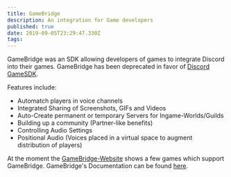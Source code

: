 ```yaml
---
title: GameBridge
description: An integration for Game developers
published: true
date: 2019-09-05T23:29:47.330Z
tags: 
---
```


GameBridge was an SDK allowing developers of games to integrate Discord into their games. GameBridge has been deprecated in favor of [Discord GameSDK](https://discordapp.com/developers/docs/game-sdk/sdk-starter-guide).

Features include:
* Automatch players in voice channels
* Integrated Sharing of Screenshots, GIFs and Videos
* Auto-Create permanent or temporary Servers for Ingame-Worlds/Guilds
* Building up a community (Partner-like benefits)
* Controlling Audio Settings
* Positional Audio (Voices placed in a virtual space to augment distribution of players)

At the moment the [GameBridge-Website](https://discordapp.com/gamebridge) shows a few games which support GameBridge. GameBridge's Documentation can be found [here](https://discordapp.com/developers/docs/topics/gamebridge).